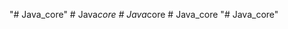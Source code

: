 "# Java_core" 
#   J a v a _ c o r e  
 #   J a v a _ c o r e  
 #   J a v a _ c o r e  
 "# Java_core" 
